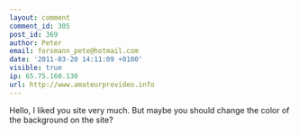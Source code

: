 ```yaml
---
layout: comment
comment_id: 305
post_id: 369
author: Peter
email: forsmann_pete@hotmail.com
date: '2011-03-20 14:11:09 +0100'
visible: true
ip: 65.75.160.130
url: http://www.amateurprovideo.info
---
```

Hello, I liked you site very much. But maybe you should change the color of the background on the site?
